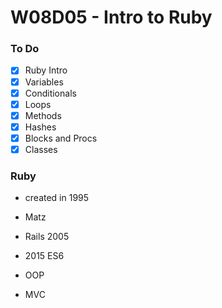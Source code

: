 # W08D05 - Intro to Ruby

### To Do
* [x] Ruby Intro
* [x] Variables
* [x] Conditionals
* [x] Loops
* [x] Methods
* [x] Hashes
* [x] Blocks and Procs
* [x] Classes

### Ruby
* created in 1995
* Matz
* Rails 2005
* 2015 ES6

* OOP
* MVC
























